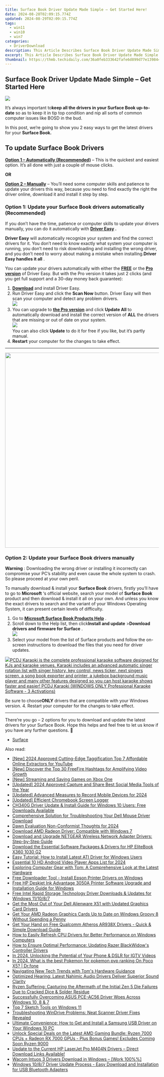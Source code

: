 ```yaml
---
title: Surface Book Driver Update Made Simple – Get Started Here!
date: 2024-08-28T02:09:15.774Z
updated: 2024-08-29T02:09:15.774Z
tags:
  - win11
  - win10
  - win7
categories:
  - DriverDownload
description: This Article Describes Surface Book Driver Update Made Simple – Get Started Here!
excerpt: This Article Describes Surface Book Driver Update Made Simple – Get Started Here!
thumbnail: https://thmb.techidaily.com/36a0feb333642fafe6d899d77e13984485a54242ddf28da6d8e7c4998067f22e.jpg
---
```


## Surface Book Driver Update Made Simple – Get Started Here

![](https://images.drivereasy.com/wp-content/uploads/2018/11/img_5bf7cf002737a.jpg)

 It’s always important to**keep all the drivers in your Surface Book up-to-date** so as to keep it in tip top condition and nip all sorts of common computer issues like BOSD in the bud.

 In this post, we’re going to show you 2 easy ways to get the latest drivers for your **Surface Book.**

## To update Surface Book Drivers

**[Option 1 – Automatically (Recommended)](https://www.drivereasy.com/knowledge/surface-book-drivers-download-update-easily/#O1)**  –  This is the quickest and easiest option. It’s all done with just a couple of mouse clicks.

**OR**

[**Option 2 – Manually**](https://tools.techidaily.com/drivereasy/download/) –  You’ll need some computer skills and patience to update your drivers this way, because you need to find exactly the right the driver online, download it and install it step by step.

### **Option 1: Update your Surface Book drivers automatically (Recommended)**

 If you don’t have the time, patience or computer skills to update your drivers manually, you can do it automatically with **[Driver Easy](https://tools.techidaily.com/drivereasy/download/) .**

**Driver Easy**   will automatically recognize your system and find the correct drivers for it. You don’t need to know exactly what system your computer is running, you don’t need to risk downloading and installing the wrong driver, and you don’t need to worry about making a mistake when installing.**Driver Easy handles it all** .

 You can update your drivers automatically with either the **[FREE](https://tools.techidaily.com/drivereasy/download/)**  or the **[Pro version](https://tools.techidaily.com/drivereasy/download/)**  of Driver Easy. But with the Pro version it takes just 2 clicks (and you get full support and a 30-day money back guarantee):

1. **[Download](https://tools.techidaily.com/drivereasy/download/)**  and install Driver Easy.
2. Run Driver Easy and click the **Scan Now** button. Driver Easy will then scan your computer and detect any problem drivers.  
![](https://images.drivereasy.com/wp-content/uploads/2018/11/img_5bf7bbe94614e.jpg)
3. You can upgrade to **[the Pro version](https://tools.techidaily.com/drivereasy/download/)**  and click **Update All** to automatically download and install the correct version of **ALL**  the drivers that are missing or out of date on your system.  
![](https://images.drivereasy.com/wp-content/uploads/2018/11/img_5bf7cabf4d114.jpg)  
 You can also click **Update** to do it for free if you like, but it’s partly manual.
4. **Restart**   your computer for the changes to take effect.

---

<!-- affiliate ads begin -->
<a href="https://ephamedtechinc.pxf.io/c/5597632/2097467/26400?prodsku=B700" target="_top" id="2097467"><img src="//a.impactradius-go.com/display-ad/26400-2097467" border="0" alt="" width="640" height="640"/></a><img height="0" width="0" src="https://imp.pxf.io/i/5597632/2097467/26400" style="position:absolute;visibility:hidden;" border="0" />
<!-- affiliate ads end -->
### **Option 2: Update your Surface Book drivers manually**

**Warning** : Downloading the wrong driver or installing it incorrectly can compromise your PC’s stability and even cause the whole system to crash. So please proceed at your own peril.

To manually download & install your **Surface Book**  drivers, firstly you’ll have to go to **Microsoft**  ‘s official website, search your model of **Surface Book**  product and then download & install it all on your own.  And unless you know the exact drivers to search and the variant of your Windows Operating System, it can present certain levels of difficulty.

1. Go to **[Microsoft Surface Book Products Help](https://support.microsoft.com/en-us/hub/4295272/surface-book-products-help)**  .
2. Scroll down to the Help list, then click**Install and update** \>**Download drivers and firmware for Surface** .  
![](https://images.drivereasy.com/wp-content/uploads/2018/11/img_5bf7ccdf679a7.jpg)
3. Select your model from the list of Surface products and follow the on-screen instructions to download the files that you need for driver updates.  
<!-- affiliate ads begin -->
<a href="https://shop.pcdj.com/order/checkout.php?PRODS=4698832&QTY=1&AFFILIATE=108875&CART=1"> <img src="https://secure.avangate.com/images/merchant/47f4b6321e9fd8e8f7326a6adc1a7c1e/products/karaoki-new-searchresultspane.jpg" border="0">PCDJ Karaoki is the complete professional karaoke software designed for KJs and karaoke venues. Karaoki includes an advanced automatic singer rotation list with singer history, key control, news ticker, next singers screen, a song book exporter and printer, a jukebox background music player and many other features designed so you can host karaoke shows faster and easier! 
 PCDJ Karaoki (WINDOWS ONLY Professional Karaoke Software - 3 Activations)</a>
<!-- affiliate ads end -->
 Be sure to choose**ONLY** drivers that are compatible with your Windows version.
4. Restart your computer for the changes to take effect.

---

 There’re you go – 2 options for you to download and update the latest drivers for your Surface Book. Hope this helps and feel free to let us know if you have any further questions. 🙂

* [Surface](https://tools.techidaily.com/drivereasy/download/)

<ins class="adsbygoogle"
     style="display:block"
     data-ad-format="autorelaxed"
     data-ad-client="ca-pub-7571918770474297"
     data-ad-slot="1223367746"></ins>



<ins class="adsbygoogle"
     style="display:block"
     data-ad-client="ca-pub-7571918770474297"
     data-ad-slot="8358498916"
     data-ad-format="auto"
     data-full-width-responsive="true"></ins>

<span class="atpl-alsoreadstyle">Also read:</span>
<div><ul>
<li><a href="https://facebook-record-videos.techidaily.com/new-2024-approved-cutting-edge-taggification-top-7-affordable-online-extractors-for-youtube/"><u>[New] 2024 Approved  Cutting-Edge Taggification  Top 7 Affordable Online Extractors for YouTube</u></a></li>
<li><a href="https://youtube-video-recordings.techidaily.com/new-discover-the-top-30-freefire-hashtags-for-amplifying-video-growth/"><u>[New] Discover the Top 30 FreeFire Hashtags for Amplifying Video Growth</u></a></li>
<li><a href="https://desktop-recording.techidaily.com/new-streaming-and-saving-games-on-xbox-one/"><u>[New] Streaming and Saving Games on Xbox One</u></a></li>
<li><a href="https://facebook-video-files.techidaily.com/updated-2024-approved-capture-and-share-best-social-media-tools-of-the-year/"><u>[Updated] 2024 Approved  Capture and Share  Best Social Media Tools of the Year</u></a></li>
<li><a href="https://screen-activity-recording.techidaily.com/updated-advanced-measures-to-record-mobile-devices-for-2024/"><u>[Updated] Advanced Measures to Record Mobile Devices for 2024</u></a></li>
<li><a href="https://visual-screen-recording.techidaily.com/updated-efficient-chromebook-screen-logger/"><u>[Updated] Efficient Chromebook Screen Logger</u></a></li>
<li><a href="https://hardware-updates.techidaily.com/ch340g-driver-update-and-install-guide-for-windows-10-users-free-downloads-available/"><u>CH340G Driver Update & Install Guide for Windows 10 Users: Free Downloads Available</u></a></li>
<li><a href="https://hardware-updates.techidaily.com/comprehensive-solution-for-troubleshooting-your-dell-mouse-driver-download/"><u>Comprehensive Solution for Troubleshooting Your Dell Mouse Driver Download</u></a></li>
<li><a href="https://fox-access.techidaily.com/dawn-evaluation-non-conformist-thoughts-for-2024/"><u>Dawn Evaluation  Non-Conformist Thoughts for 2024</u></a></li>
<li><a href="https://hardware-updates.techidaily.com/download-amd-radeon-driver-compatible-with-windows-7/"><u>Download AMD Radeon Driver: Compatible with Windows 7</u></a></li>
<li><a href="https://hardware-updates.techidaily.com/download-and-upgrade-netgear-wireless-network-adapter-drivers-step-by-step-guide/"><u>Download and Upgrade NETGEAR Wireless Network Adapter Drivers: Step-by-Step Guide</u></a></li>
<li><a href="https://hardware-updates.techidaily.com/download-the-essential-software-packages-and-drivers-for-hp-elitebook-x360-1030-g2/"><u>Download the Essential Software Packages & Drivers for HP EliteBook X360 1030 G2</u></a></li>
<li><a href="https://hardware-updates.techidaily.com/easy-tutorial-how-to-install-latest-ati-driver-for-windows-users/"><u>Easy Tutorial: How to Install Latest ATI Driver for Windows Users</u></a></li>
<li><a href="https://fox-helps.techidaily.com/essential-10-hd-android-video-player-apps-list-for-2024/"><u>Essential 10 HD Android Video Player Apps List for 2024</u></a></li>
<li><a href="https://hardware-help.techidaily.com/exploring-computer-gear-with-tom-a-comprehensive-look-at-the-latest-hardware/"><u>Exploring Computer Gear with Tom: A Comprehensive Look at the Latest Hardware</u></a></li>
<li><a href="https://hardware-updates.techidaily.com/free-downloader-tool-install-epson-printer-drivers-on-windows/"><u>Free Downloader Tool - Install Epson Printer Drivers on Windows</u></a></li>
<li><a href="https://hardware-updates.techidaily.com/free-hp-deskjet-ink-advantage-3050a-printer-software-upgrade-and-installation-guide-for-windows/"><u>Free HP Deskjet Ink Advantage 3050A Printer Software Upgrade and Installation Guide for Windows</u></a></li>
<li><a href="https://hardware-updates.techidaily.com/free-intel-rapid-storage-technology-driver-downloads-and-updates-for-windows-111087/"><u>Free Intel Rapid Storage Technology Driver Downloads & Updates for Windows 11/10/8/7</u></a></li>
<li><a href="https://hardware-updates.techidaily.com/get-the-most-out-of-your-dell-alienware-x51-with-updated-graphics-card-drivers/"><u>Get the Most Out of Your Dell Alienware X51 with Updated Graphics Card Drivers</u></a></li>
<li><a href="https://hardware-updates.techidaily.com/get-your-amd-radeon-graphics-cards-up-to-date-on-windows-groovy-8-without-spending-a-penny/"><u>Get Your AMD Radeon Graphics Cards Up to Date on Windows Groovy 8 Without Spending a Penny</u></a></li>
<li><a href="https://hardware-updates.techidaily.com/get-your-hand-on-free-qualcomm-atheros-ar938x-drivers-quick-and-simple-download-guide/"><u>Get Your Hand on Free Qualcomm Atheros AR938X Drivers - Quick & Simple Download Guide</u></a></li>
<li><a href="https://hardware-updates.techidaily.com/how-to-easily-refresh-cpu-drivers-for-better-performance-on-windows-computers/"><u>How to Easily Refresh CPU Drivers for Better Performance on Windows Computers</u></a></li>
<li><a href="https://hardware-updates.techidaily.com/how-to-ensure-optimal-performance-updating-razer-blackwidows-controller-drivers/"><u>How to Ensure Optimal Performance: Updating Razer BlackWidow's Controller Drivers</u></a></li>
<li><a href="https://instagram-video-files.techidaily.com/in-2024-unlocking-the-potential-of-your-phone-and-dslr-for-igtv-videos/"><u>In 2024, Unlocking the Potential of Your Phone & DSLR for IGTV Videos</u></a></li>
<li><a href="https://pokemon-go-android.techidaily.com/in-2024-what-is-the-best-pokemon-for-pokemon-pvp-ranking-on-poco-x5-drfone-by-drfone-virtual-android/"><u>In 2024, What is the best Pokemon for pokemon pvp ranking On Poco X5? | Dr.fone</u></a></li>
<li><a href="https://hardware-updates.techidaily.com/navigating-new-tech-trends-with-toms-hardware-guidance/"><u>Navigating New Tech Trends with Tom's Hardware Guidance</u></a></li>
<li><a href="https://hardware-updates.techidaily.com/optimized-hearing-latest-nahimic-audio-drivers-deliver-superior-sound-clarity/"><u>Optimized Hearing: Latest Nahimic Audio Drivers Deliver Superior Sound Clarity</u></a></li>
<li><a href="https://hardware-updates.techidaily.com/ryzen-suffering-capturing-the-aftermath-of-the-initial-zen-5-die-failures-due-to-cracked-dice-and-solder-residue/"><u>Ryzen Suffering: Capturing the Aftermath of the Initial Zen 5 Die Failures Due to Cracked Dice & Solder Residue</u></a></li>
<li><a href="https://hardware-updates.techidaily.com/1722966480690-successfully-overcoming-asus-pce-ac56-driver-woes-across-windows-10-8-and-7/"><u>Successfully Overcoming ASUS PCE-AC56 Driver Woes Across Windows 10, 8 & 7</u></a></li>
<li><a href="https://windows11.techidaily.com/top-7-sketch-tools-on-windows-11/"><u>Top 7 Sketch Tools on Windows 11</u></a></li>
<li><a href="https://hardware-updates.techidaily.com/troubleshooting-windrive-problems-neat-scanner-driver-fixes-revealed/"><u>Troubleshooting WinDrive Problems: Neat Scanner Driver Fixes Revealed</u></a></li>
<li><a href="https://hardware-updates.techidaily.com/ultimate-convenience-how-to-get-and-install-a-samsung-usb-driver-on-your-windows-10-pc/"><u>Ultimate Convenience: How to Get and Install a Samsung USB Driver on Your Windows 10 PC</u></a></li>
<li><a href="https://hardware-updates.techidaily.com/unlock-special-deals-on-the-latest-amd-gaming-bundle-ryzen-7000-cpus-plus-radeon-rx-7000-gpus-plus-bonus-games-excludes-coming-soon-ryzen-9000/"><u>Unlock Special Deals on the Latest AMD Gaming Bundle: Ryzen 7000 CPUs + Radeon RX 7000 GPUs - Plus Bonus Games! Excludes Coming Soon Ryzen 9000</u></a></li>
<li><a href="https://hardware-updates.techidaily.com/update-to-the-current-hp-laserjet-pro-m404n-drivers-direct-download-links-available/"><u>Update to the Current HP LaserJet Pro M404N Drivers – Direct Download Links Available!</u></a></li>
<li><a href="https://hardware-updates.techidaily.com/wacom-intuos-3-drivers-download-in-windows-work-100/"><u>Wacom Intuos 3 Drivers Download in Windows – [Work 100%%]</u></a></li>
<li><a href="https://hardware-updates.techidaily.com/windows-1087-driver-update-process-easy-download-and-installation-for-usb-bluetooth-adapters/"><u>Windows 10/8/7 Driver Update Process - Easy Download and Installation for USB Bluetooth Adapters</u></a></li>
</ul></div>
